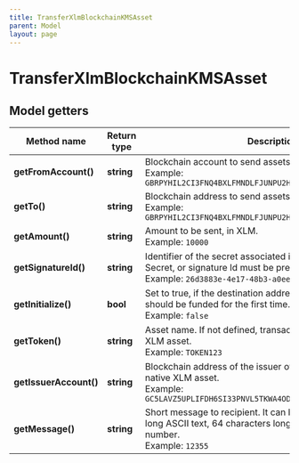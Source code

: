 ```yaml
---
title: TransferXlmBlockchainKMSAsset
parent: Model
layout: page
---
```


# TransferXlmBlockchainKMSAsset

## Model getters

Method name | Return type | Description | Notes
------------ | ------------- | ------------- | -------------
**getFromAccount()** | **string** | Blockchain account to send assets from <br>Example: `GBRPYHIL2CI3FNQ4BXLFMNDLFJUNPU2HY3ZMFSHONUCEOASW7QC7OX2H` |
**getTo()** | **string** | Blockchain address to send assets <br>Example: `GBRPYHIL2CI3FNQ4BXLFMNDLFJUNPU2HY3ZMFSHONUCEOASW7QC7OX2H` |
**getAmount()** | **string** | Amount to be sent, in XLM. <br>Example: `10000` |
**getSignatureId()** | **string** | Identifier of the secret associated in signing application. Secret, or signature Id must be present. <br>Example: `26d3883e-4e17-48b3-a0ee-09a3e484ac83` |
**getInitialize()** | **bool** | Set to true, if the destination address is not yet initialized and should be funded for the first time. <br>Example: `false` | [optional] [default to false]
**getToken()** | **string** | Asset name. If not defined, transaction is being sent in native XLM asset. <br>Example: `TOKEN123` |
**getIssuerAccount()** | **string** | Blockchain address of the issuer of the assets to send, if not native XLM asset. <br>Example: `GC5LAVZ5UPLIFDH6SI33PNVL5TKWA4ODXTI3WEF5JM6LRM5MNGVJ56TT` |
**getMessage()** | **string** | Short message to recipient. It can be either 28 characters long ASCII text, 64 characters long HEX string or uint64 number. <br>Example: `12355` | [optional]

